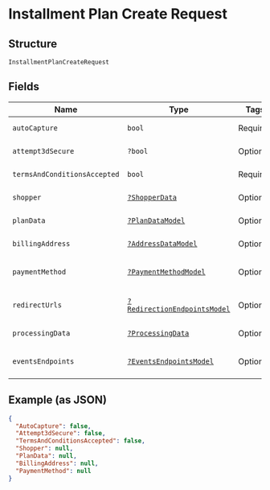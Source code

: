 
# Installment Plan Create Request

## Structure

`InstallmentPlanCreateRequest`

## Fields

| Name | Type | Tags | Description | Getter | Setter |
|  --- | --- | --- | --- | --- | --- |
| `autoCapture` | `bool` | Required | - | getAutoCapture(): bool | setAutoCapture(bool autoCapture): void |
| `attempt3dSecure` | `?bool` | Optional | - | getAttempt3dSecure(): ?bool | setAttempt3dSecure(?bool attempt3dSecure): void |
| `termsAndConditionsAccepted` | `bool` | Required | - | getTermsAndConditionsAccepted(): bool | setTermsAndConditionsAccepted(bool termsAndConditionsAccepted): void |
| `shopper` | [`?ShopperData`](../../doc/models/shopper-data.md) | Optional | - | getShopper(): ?ShopperData | setShopper(?ShopperData shopper): void |
| `planData` | [`?PlanDataModel`](../../doc/models/plan-data-model.md) | Optional | - | getPlanData(): ?PlanDataModel | setPlanData(?PlanDataModel planData): void |
| `billingAddress` | [`?AddressDataModel`](../../doc/models/address-data-model.md) | Optional | - | getBillingAddress(): ?AddressDataModel | setBillingAddress(?AddressDataModel billingAddress): void |
| `paymentMethod` | [`?PaymentMethodModel`](../../doc/models/payment-method-model.md) | Optional | - | getPaymentMethod(): ?PaymentMethodModel | setPaymentMethod(?PaymentMethodModel paymentMethod): void |
| `redirectUrls` | [`?RedirectionEndpointsModel`](../../doc/models/redirection-endpoints-model.md) | Optional | - | getRedirectUrls(): ?RedirectionEndpointsModel | setRedirectUrls(?RedirectionEndpointsModel redirectUrls): void |
| `processingData` | [`?ProcessingData`](../../doc/models/processing-data.md) | Optional | - | getProcessingData(): ?ProcessingData | setProcessingData(?ProcessingData processingData): void |
| `eventsEndpoints` | [`?EventsEndpointsModel`](../../doc/models/events-endpoints-model.md) | Optional | - | getEventsEndpoints(): ?EventsEndpointsModel | setEventsEndpoints(?EventsEndpointsModel eventsEndpoints): void |

## Example (as JSON)

```json
{
  "AutoCapture": false,
  "Attempt3dSecure": false,
  "TermsAndConditionsAccepted": false,
  "Shopper": null,
  "PlanData": null,
  "BillingAddress": null,
  "PaymentMethod": null
}
```

